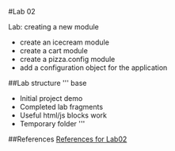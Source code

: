 #Lab 02

Lab: creating a new module

* create an icecream module
* create a cart module
* create a pizza.config module
* add a configuration object for the application



##Lab structure
'''
base
  - Initial project
demo
  - Completed lab
fragments
  - Useful html/js blocks
work
  - Temporary folder
'''

##References
[References for Lab02](angularjs-quickstart-02.md)
